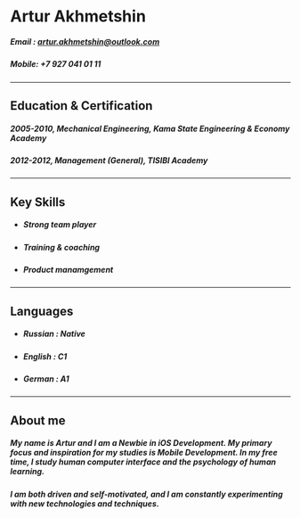 # Artur Akhmetshin
##### Email : artur.akhmetshin@outlook.com
##### Mobile: +7 927 041 01 11
___


## Education & Certification

##### 2005-2010, Mechanical Engineering, Kama State Engineering & Economy Academy
##### 2012-2012, Management (General), TISIBI Academy
___

## Key Skills

* ##### Strong team player
* ##### Training & coaching
* ##### Product manamgement
___

## Languages
* ##### Russian : Native
* ##### English : C1
* ##### German  : A1

___

## About me
##### My name is Artur and I am a Newbie in iOS Development. My primary focus and inspiration for my studies is Mobile Development. In my free time, I study human computer interface and the psychology of human learning.
##### I am both driven and self-motivated, and I am constantly experimenting with new technologies and techniques.
